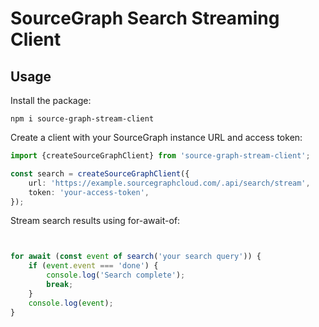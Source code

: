 # SourceGraph Search Streaming Client

## Usage

Install the package:

```shell
npm i source-graph-stream-client
```

Create a client with your SourceGraph instance URL and access token:

```ts
import {createSourceGraphClient} from 'source-graph-stream-client';

const search = createSourceGraphClient({
    url: 'https://example.sourcegraphcloud.com/.api/search/stream',
    token: 'your-access-token',
});

```

Stream search results using for-await-of:

```ts


for await (const event of search('your search query')) {
    if (event.event === 'done') {
        console.log('Search complete');
        break;
    }
    console.log(event);
}
```